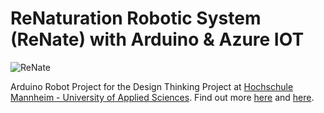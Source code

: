 # ReNaturation Robotic System (ReNate) with Arduino & Azure IOT

![ReNate](renate.jpg)

Arduino Robot Project for the Design Thinking Project at [Hochschule Mannheim - University of Applied Sciences](https://www.english.hs-mannheim.de/the-university.html). Find out more [here](http://cbi.dfm.org.au/project/gtg/) and [here]().
